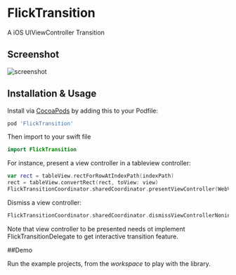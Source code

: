 # FlickTransition
A iOS UIViewController Transition
## Screenshot

![screenshot](https://github.com/NjrSea/FlickTransition/blob/master/Screenshot.gif)

## Installation & Usage

Install via [CocoaPods](http://cocoapods.org) by adding this to your Podfile:

```ruby
pod 'FlickTransition'
```

Then import to your swift file
```swift
import FlickTransition
```
For instance, present a view controller in a tableview controller:

```swift
var rect = tableView.rectForRowAtIndexPath(indexPath)
rect = tableView.convertRect(rect, toView: view)
FlickTransitionCoordinator.sharedCoordinator.presentViewController(WebViewController(), presentOriginFrame: rect)
```

Dismiss a view controller:

```swift
FlickTransitionCoordinator.sharedCoordinator.dismissViewControllerNoninteractively()
```
Note that view controller to be presented needs ot implement FlickTransitionDelegate to get interactive transition feature.

##Demo

Run the example projects, from the *workspace* to play with the library.
